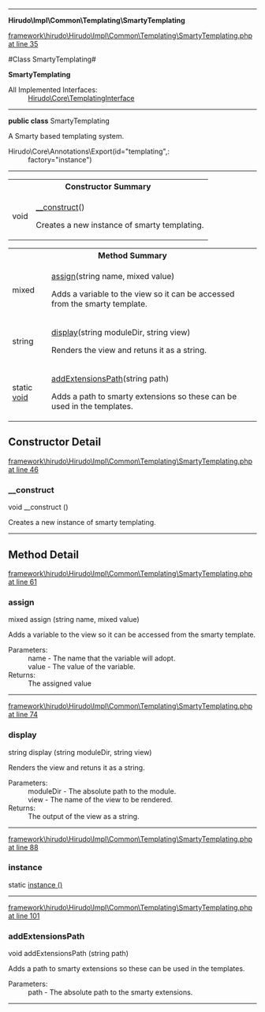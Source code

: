 

- - -

**Hirudo\Impl\Common\Templating\SmartyTemplating**


<a href="https://github.com/JeyDotC/Hirudo/blob/master/framework/hirudo/Hirudo/Impl/Common/Templating/SmartyTemplating.php#L35" target='_blank'>framework\hirudo\Hirudo\Impl\Common\Templating\SmartyTemplating.php at line 35</a>

#Class SmartyTemplating#

**SmartyTemplating**


<dl>
<dt>All Implemented Interfaces:</dt>
<dd><a href="https://github.com/JeyDotC/Hirudo-docs/blob/master/Hirudo/Core/TemplatingInterface.md">Hirudo\Core\TemplatingInterface</a> </dd>
</dl>



- - -

<p><strong>public  class</strong> <span>SmartyTemplating</span></p>

<div class="comment" id="overview_description"><p>A Smarty based templating system.</p></div>

<dl>
<dt>Hirudo\Core\Annotations\Export(id="templating",:</dt>
<dd>factory="instance")</dd>
</dl>


- - -

<table id="summary_constructor">
<tr><th colspan="2">Constructor Summary</th></tr>
<tr>
<td><span class='k'></span> <span class='nx'>void</span></td>
<td class="description"><p class="name"><a href="#__construct">__construct</a>()</p><p class="description">Creates a new instance of smarty templating.</p></td>
</tr>
</table>

<table id="summary_method">
<tr><th colspan="2">Method Summary</th></tr>
<tr>
<td><span class='k'></span> <span class='nx'>mixed</span></td>
<td class="description"><p class="name"><a href="#assign">assign</a>(string name, mixed value)</p><p class="description">Adds a variable to the view so it can be accessed from the smarty template.</p></td>
</tr>
<tr>
<td><span class='k'></span> <span class='nx'>string</span></td>
<td class="description"><p class="name"><a href="#display">display</a>(string moduleDir, string view)</p><p class="description">Renders the view and retuns it as a string.</p></td>
</tr>
<tr>
<td><span class='k'>static </span> <span class='nx'><a href='https://github.com/JeyDotC/Hirudo-docs/blob/master/Hirudo/Impl/Common/Templating/SmartyTemplating.md#instance>SmartyTemplating</a></span></td>
<td class="description"><p class="name"><a href="#instance">instance</a>()</p><p class="description"></p></td>
</tr>
<tr>
<td><span class='k'></span> <span class='nx'>void</span></td>
<td class="description"><p class="name"><a href="#addextensionspath">addExtensionsPath</a>(string path)</p><p class="description">Adds a path to smarty extensions so these can be used in the templates.</p></td>
</tr>
</table>

<h2 id="detail_method">Constructor Detail</h2>

<a href="https://github.com/JeyDotC/Hirudo/blob/master/framework/hirudo/Hirudo/Impl/Common/Templating/SmartyTemplating.php#L46" target='_blank'>framework\hirudo\Hirudo\Impl\Common\Templating\SmartyTemplating.php at line 46</a>

<h3 id="__construct">__construct</h3>
<span class='k'></span> <span class='nx'>void</span> <span class='nf'>__construct</span> ()

<div class="details">
<p>Creates a new instance of smarty templating.</p>
</div>

- - -

<h2 id="detail_method">Method Detail</h2>

<a href="https://github.com/JeyDotC/Hirudo/blob/master/framework/hirudo/Hirudo/Impl/Common/Templating/SmartyTemplating.php#L61" target='_blank'>framework\hirudo\Hirudo\Impl\Common\Templating\SmartyTemplating.php at line 61</a>

<h3 id="assign()">assign</h3>
<span class='k'></span> <span class='nx'>mixed</span> <span class='nf'>assign</span> (string name, mixed value)

<div class="details">
<p><p>Adds a variable to the view so it can be accessed from the smarty template.</p></p><dl>
<dt>Parameters:</dt>
<dd>name - The name that the variable will adopt.</dd>
<dd>value - The value of the variable.</dd>
<dt>Returns:</dt>
<dd>The assigned value</dd>
</dl>

</div>

- - -


<a href="https://github.com/JeyDotC/Hirudo/blob/master/framework/hirudo/Hirudo/Impl/Common/Templating/SmartyTemplating.php#L74" target='_blank'>framework\hirudo\Hirudo\Impl\Common\Templating\SmartyTemplating.php at line 74</a>

<h3 id="display()">display</h3>
<span class='k'></span> <span class='nx'>string</span> <span class='nf'>display</span> (string moduleDir, string view)

<div class="details">
<p>Renders the view and retuns it as a string.</p><dl>
<dt>Parameters:</dt>
<dd>moduleDir - The absolute path to the module.</dd>
<dd>view - The name of the view to be rendered.</dd>
<dt>Returns:</dt>
<dd>The output of the view as a string.</dd>
</dl>

</div>

- - -


<a href="https://github.com/JeyDotC/Hirudo/blob/master/framework/hirudo/Hirudo/Impl/Common/Templating/SmartyTemplating.php#L88" target='_blank'>framework\hirudo\Hirudo\Impl\Common\Templating\SmartyTemplating.php at line 88</a>

<h3 id="instance()">instance</h3>
<span class='k'>static </span> <span class='nx'><a href='https://github.com/JeyDotC/Hirudo-docs/blob/master/Hirudo/Impl/Common/Templating/SmartyTemplating.md#instance>SmartyTemplating</a></span> <span class='nf'>instance</span> ()

<div class="details">
<p></p>
</div>

- - -


<a href="https://github.com/JeyDotC/Hirudo/blob/master/framework/hirudo/Hirudo/Impl/Common/Templating/SmartyTemplating.php#L101" target='_blank'>framework\hirudo\Hirudo\Impl\Common\Templating\SmartyTemplating.php at line 101</a>

<h3 id="addExtensionsPath()">addExtensionsPath</h3>
<span class='k'></span> <span class='nx'>void</span> <span class='nf'>addExtensionsPath</span> (string path)

<div class="details">
<p>Adds a path to smarty extensions so these can be used in the templates.</p><dl>
<dt>Parameters:</dt>
<dd>path - The absolute path to the smarty extensions.</dd>
</dl>

</div>

- - -

